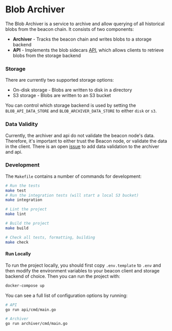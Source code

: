 # Blob Archiver
The Blob Archiver is a service to archive and allow querying of all historical blobs from the beacon chain. It consists 
of two components:

* **Archiver** - Tracks the beacon chain and writes blobs to a storage backend
* **API** - Implements the blob sidecars [API](https://ethereum.github.io/beacon-APIs/#/Beacon/getBlobSidecars), which 
allows clients to retrieve blobs from the storage backend

### Storage
There are currently two supported storage options:

* On-disk storage - Blobs are written to disk in a directory
* S3 storage - Blobs are written to an S3 bucket

You can control which storage backend is used by setting the `BLOB_API_DATA_STORE` and `BLOB_ARCHIVER_DATA_STORE` to 
either `disk` or `s3`.

### Data Validity
Currently, the archiver and api do not validate the beacon node's data. Therefore, it's important to either trust the 
Beacon node, or validate the data in the client. There is an open [issue](https://github.com/base-org/blob-archiver/issues/4) 
to add data validation to the archiver and api.

### Development
The `Makefile` contains a number of commands for development:

```sh
# Run the tests
make test
# Run the integration tests (will start a local S3 bucket)
make integration 

# Lint the project
make lint

# Build the project
make build

# Check all tests, formatting, building
make check
```

#### Run Locally
To run the project locally, you should first copy `.env.template` to `.env` and then modify the environment variables
to your beacon client and storage backend of choice. Then you can run the project with:

```sh
docker-compose up
```

You can see a full list of configuration options by running:
```sh
# API
go run api/cmd/main.go

# Archiver
go run archiver/cmd/main.go

```